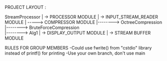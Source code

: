 PROJECT LAYOUT :

StreamProcessor
|
-> PROCESSOR MODULE
|
-> INPUT_STREAM_READER MODULE
|
-----> COMPRESSOR MODULE
|--------> OctreeCompression
|--------> BruteForceCompression  
|--------> Alg1
|
-> DISPLAY_OUTPUT MODULE
|
-> STREAM BUFFER MODULE

RULES FOR GROUP MEMBERS
-Could use fwrite() from "cstdio" library instead of printf() for printing
-Use your own branch, don't use main
